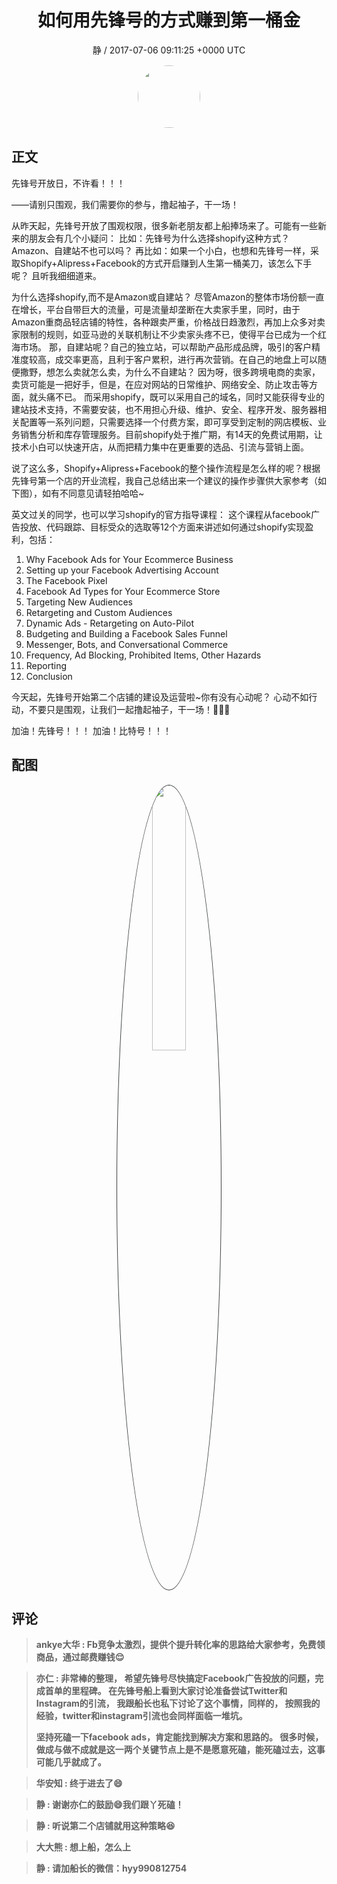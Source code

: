<h1 align="center">如何用先锋号的方式赚到第一桶金</h1>
<p align="center">
    <a>静 / 2017-07-06 09:11:25 &#43;0000 UTC</a>
</p>

<div align="center">
    <img src="https://images.zsxq.com/FtKrs1Sr7GUmTgv5fUo_Nx_0iR4c?e=1590940799&amp;token=kIxbL07-8jAj8w1n4s9zv64FuZZNEATmlU_Vm6zD:f_bj5SQXLA27jblaVgu-ioI9WDk=" width="100" height="100" style="border:1px solid;border-radius:50%; color:#ffffff"/>
</div>

## 正文

<div>
  先锋号开放日，不许看！！！

——请别只围观，我们需要你的参与，撸起袖子，干一场！

从昨天起，先锋号开放了围观权限，很多新老朋友都上船捧场来了。可能有一些新来的朋友会有几个小疑问：
比如：先锋号为什么选择shopify这种方式？Amazon、自建站不也可以吗？
再比如：如果一个小白，也想和先锋号一样，采取Shopify&#43;Alipress&#43;Facebook的方式开启赚到人生第一桶美刀，该怎么下手呢？
且听我细细道来。

为什么选择shopify,而不是Amazon或自建站？
尽管Amazon的整体市场份额一直在增长，平台自带巨大的流量，可是流量却垄断在大卖家手里，同时，由于Amazon重商品轻店铺的特性，各种跟卖严重，价格战日趋激烈，再加上众多对卖家限制的规则，如亚马逊的关联机制让不少卖家头疼不已，使得平台已成为一个红海市场。
那，自建站呢？自己的独立站，可以帮助产品形成品牌，吸引的客户精准度较高，成交率更高，且利于客户累积，进行再次营销。在自己的地盘上可以随便撒野，想怎么卖就怎么卖，为什么不自建站？
因为呀，很多跨境电商的卖家，卖货可能是一把好手，但是，在应对网站的日常维护、网络安全、防止攻击等方面，就头痛不已。
而采用shopify，既可以采用自己的域名，同时又能获得专业的建站技术支持，不需要安装，也不用担心升级、维护、安全、程序开发、服务器相关配置等一系列问题，只需要选择一个付费方案，即可享受到定制的网店模板、业务销售分析和库存管理服务。目前shopify处于推广期，有14天的免费试用期，让技术小白可以快速开店，从而把精力集中在更重要的选品、引流与营销上面。

说了这么多，Shopify&#43;Alipress&#43;Facebook的整个操作流程是怎么样的呢？根据先锋号第一个店的开业流程，我自己总结出来一个建议的操作步骤供大家参考（如下图），如有不同意见请轻拍哈哈~

英文过关的同学，也可以学习shopify的官方指导课程：
这个课程从facebook广告投放、代码跟踪、目标受众的选取等12个方面来讲述如何通过shopify实现盈利，包括：
1. Why Facebook Ads for Your Ecommerce Business
2. Setting up your Facebook Advertising Account
3. The Facebook Pixel
4. Facebook Ad Types for Your Ecommerce Store
5. Targeting New Audiences
6. Retargeting and Custom Audiences
7. Dynamic Ads - Retargeting on Auto-Pilot
8. Budgeting and Building a Facebook Sales Funnel
9. Messenger, Bots, and Conversational Commerce
10. Frequency, Ad Blocking, Prohibited Items, Other Hazards
11. Reporting
12. Conclusion

今天起，先锋号开始第二个店铺的建设及运营啦~你有没有心动呢？
心动不如行动，不要只是围观，让我们一起撸起袖子，干一场！💪💪💪

加油！先锋号！！！
加油！比特号！！！
</div>

## 配图
<div class="image" align="center">

<img src="https://images.zsxq.com/Fv-N07pmsaWPKGAMjb4S-uLwlQMS?imageMogr2/auto-orient/thumbnail/800x/format/jpg/blur/1x0/quality/75&amp;e=1590940799&amp;token=kIxbL07-8jAj8w1n4s9zv64FuZZNEATmlU_Vm6zD:hArtt2eF1lJYTZJEtxsxKkKOV6w=" width="33%" height="33%" style="border:1px solid;border-radius:50%; color:#3c3f41"/>

</div>

## 评论

<div align="left">
<div>

<blockquote >
<span> <strong>ankye大华 : Fb竞争太激烈，提供个提升转化率的思路给大家参考，免费领商品，通过邮费赚钱😌 </strong></span>
</blockquote>

<blockquote >
<span> <strong>亦仁 : 非常棒的整理， 希望先锋号尽快搞定Facebook广告投放的问题，完成首单的里程碑。  在先锋号船上看到大家讨论准备尝试Twitter和Instagram的引流， 我跟船长也私下讨论了这个事情，同样的， 按照我的经验，twitter和instagram引流也会同样面临一堆坑。  

坚持死磕一下facebook ads，肯定能找到解决方案和思路的。   很多时候，做成与做不成就是这一两个关键节点上是不是愿意死磕，能死磕过去，这事可能几乎就成了。 </strong></span>
</blockquote>

<blockquote >
<span> <strong>华安知 : 终于进去了😄 </strong></span>
</blockquote>

<blockquote >
<span> <strong>静 : 谢谢亦仁的鼓励😄我们跟丫死磕！ </strong></span>
</blockquote>

<blockquote >
<span> <strong>静 : 听说第二个店铺就用这种策略😆 </strong></span>
</blockquote>

<blockquote >
<span> <strong>大大熊 : 想上船，怎么上 </strong></span>
</blockquote>

<blockquote >
<span> <strong>静 : 请加船长的微信：hyy990812754 </strong></span>
</blockquote>

</div>
</div>